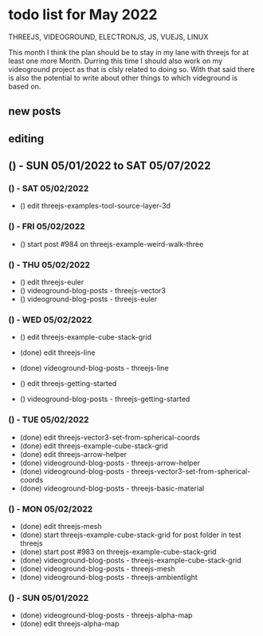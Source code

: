 # todo list for May 2022

THREEJS, VIDEOGROUND, ELECTRONJS, JS, VUEJS, LINUX

This month I think the plan should be to stay in my lane with threejs for at least one more Month. Durring this time I should also work on my videoground project as that is clsly related to doing so. With that said there is also the potential to write about other things to which videground is based on.

## new posts

## editing 


<!-- ////////// //////////
    WEEK 1
/////////////// ///////-->
## () - SUN 05/01/2022 to  SAT 05/07/2022

### () - SAT 05/02/2022
* () edit threejs-examples-tool-source-layer-3d

### () - FRI 05/02/2022
* () start post #984 on threejs-example-weird-walk-three

### () - THU 05/02/2022
* () edit threejs-euler
* () videoground-blog-posts - threejs-vector3
* () videoground-blog-posts - threejs-euler

### () - WED 05/02/2022
* () edit threejs-example-cube-stack-grid
* (done) edit threejs-line
* (done) videoground-blog-posts - threejs-line

* () edit threejs-getting-started
* () videoground-blog-posts - threejs-getting-started


### () - TUE 05/02/2022
* (done) edit threejs-vector3-set-from-spherical-coords
* (done) edit threejs-example-cube-stack-grid
* (done) edit threejs-arrow-helper
* (done) videoground-blog-posts - threejs-arrow-helper
* (done) videoground-blog-posts - threejs-vector3-set-from-spherical-coords
* (done) videoground-blog-posts - threejs-basic-material

### () - MON 05/02/2022
* (done) edit threejs-mesh
* (done) start threejs-example-cube-stack-grid for post folder in test threejs
* (done) start post #983 on threejs-example-cube-stack-grid
* (done) videoground-blog-posts - threejs-example-cube-stack-grid
* (done) videoground-blog-posts - threejs-mesh
* (done) videoground-blog-posts - threejs-ambientlight


### () - SUN 05/01/2022
* (done) videoground-blog-posts - threejs-alpha-map
* (done) edit threejs-alpha-map